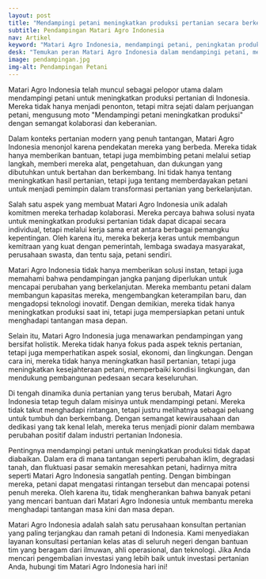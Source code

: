 ```yaml
---
layout: post
title: "Mendampingi petani meningkatkan produksi pertanian secara berkelanjutan"
subtitle: Pendampingan Matari Agro Indonesia
nav: Artikel
keyword: "Matari Agro Indonesia, mendampingi petani, peningkatan produksi pertanian, kolaborasi pertanian"
desk: "Temukan peran Matari Agro Indonesia dalam mendampingi petani, meningkatkan produksi pertanian melalui kolaborasi, bimbingan, dan solusi berkelanjutan"
image: pendampingan.jpg
img-alt: Pendampingan Petani
---
```


Matari Agro Indonesia telah muncul sebagai pelopor utama dalam mendampingi petani untuk meningkatkan produksi pertanian di Indonesia. Mereka tidak hanya menjadi penonton, tetapi mitra sejati dalam perjuangan petani, mengusung moto "Mendampingi petani meningkatkan produksi" dengan semangat kolaborasi dan keberanian.

Dalam konteks pertanian modern yang penuh tantangan, Matari Agro Indonesia menonjol karena pendekatan mereka yang berbeda. Mereka tidak hanya memberikan bantuan, tetapi juga membimbing petani melalui setiap langkah, memberi mereka alat, pengetahuan, dan dukungan yang dibutuhkan untuk bertahan dan berkembang. Ini tidak hanya tentang meningkatkan hasil pertanian, tetapi juga tentang memberdayakan petani untuk menjadi pemimpin dalam transformasi pertanian yang berkelanjutan.

Salah satu aspek yang membuat Matari Agro Indonesia unik adalah komitmen mereka terhadap kolaborasi. Mereka percaya bahwa solusi nyata untuk meningkatkan produksi pertanian tidak dapat dicapai secara individual, tetapi melalui kerja sama erat antara berbagai pemangku kepentingan. Oleh karena itu, mereka bekerja keras untuk membangun kemitraan yang kuat dengan pemerintah, lembaga swadaya masyarakat, perusahaan swasta, dan tentu saja, petani sendiri.

Matari Agro Indonesia tidak hanya memberikan solusi instan, tetapi juga memahami bahwa pendampingan jangka panjang diperlukan untuk mencapai perubahan yang berkelanjutan. Mereka membantu petani dalam membangun kapasitas mereka, mengembangkan keterampilan baru, dan mengadopsi teknologi inovatif. Dengan demikian, mereka tidak hanya meningkatkan produksi saat ini, tetapi juga mempersiapkan petani untuk menghadapi tantangan masa depan.

Selain itu, Matari Agro Indonesia juga menawarkan pendampingan yang bersifat holistik. Mereka tidak hanya fokus pada aspek teknis pertanian, tetapi juga memperhatikan aspek sosial, ekonomi, dan lingkungan. Dengan cara ini, mereka tidak hanya meningkatkan hasil pertanian, tetapi juga meningkatkan kesejahteraan petani, memperbaiki kondisi lingkungan, dan mendukung pembangunan pedesaan secara keseluruhan.

Di tengah dinamika dunia pertanian yang terus berubah, Matari Agro Indonesia tetap teguh dalam misinya untuk mendampingi petani. Mereka tidak takut menghadapi rintangan, tetapi justru melihatnya sebagai peluang untuk tumbuh dan berkembang. Dengan semangat kewirausahaan dan dedikasi yang tak kenal lelah, mereka terus menjadi pionir dalam membawa perubahan positif dalam industri pertanian Indonesia.

Pentingnya mendampingi petani untuk meningkatkan produksi tidak dapat diabaikan. Dalam era di mana tantangan seperti perubahan iklim, degradasi tanah, dan fluktuasi pasar semakin meresahkan petani, hadirnya mitra seperti Matari Agro Indonesia sangatlah penting. Dengan bimbingan mereka, petani dapat mengatasi rintangan tersebut dan mencapai potensi penuh mereka. Oleh karena itu, tidak mengherankan bahwa banyak petani yang mencari bantuan dari Matari Agro Indonesia untuk membantu mereka menghadapi tantangan masa kini dan masa depan.

Matari Agro Indonesia adalah salah satu perusahaan konsultan pertanian yang paling terjangkau dan ramah petani di Indonesia. Kami menyediakan layanan konsultasi pertanian kelas atas di seluruh negeri dengan bantuan tim yang beragam dari ilmuwan, ahli operasional, dan teknologi. Jika Anda mencari pengembalian investasi yang lebih baik untuk investasi pertanian Anda, hubungi tim Matari Agro Indonesia hari ini!
